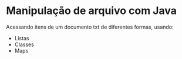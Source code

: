 # Manipulação de arquivo com Java

Acessando itens de um documento txt de diferentes formas, usando:

- Listas
- Classes
- Maps
